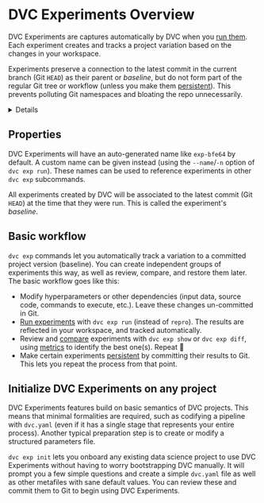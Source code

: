 # DVC Experiments Overview

DVC Experiments are captures automatically by DVC when you [run them]. Each
experiment creates and tracks a project variation based on the changes in your
<abbr>workspace</abbr>.

Experiments preserve a connection to the latest commit in the current branch
(Git `HEAD`) as their parent or _baseline_, but do not form part of the regular
Git tree or workflow (unless you make them [persistent]). This prevents
polluting Git namespaces and bloating the repo unnecessarily.

<details>

### ⚙️ How does DVC track experiments?

Experiments are custom [Git references] (found in `.git/refs/exps`) with one or
more commits based on `HEAD`. These commits are hidden and not checked out by
DVC. Note that these are not pushed to Git remotes by default either (see
`dvc exp push`).

</details>

[run them]: /doc/user-guide/experiment-management/running-experiments
[git references]: https://git-scm.com/book/en/v2/Git-Internals-Git-References

## Properties

DVC Experiments will have an auto-generated name like `exp-bfe64` by default. A
custom name can be given instead (using the `--name`/`-n` option of
`dvc exp run`). These names can be used to reference experiments in other
`dvc exp` subcommands.

All experiments created by DVC will be associated to the latest commit (Git
`HEAD`) at the time that they were run. This is called the experiment's
_baseline_.

## Basic workflow

`dvc exp` commands let you automatically track a variation to a committed
project version (baseline). You can create independent groups of experiments
this way, as well as review, compare, and restore them later. The basic workflow
goes like this:

- Modify hyperparameters or other dependencies (input data, source code,
  commands to execute, etc.). Leave these changes un-committed in Git.
- [Run experiments] with `dvc exp run` (instead of `repro`). The results are
  reflected in your <abbr>workspace</abbr>, and tracked automatically.
- Review and [compare] experiments with `dvc exp show` or `dvc exp diff`, using
  [metrics](/doc/command-reference/metrics) to identify the best one(s). Repeat
  🔄
- Make certain experiments [persistent] by committing their results to Git. This
  lets you repeat the process from that point.

[run experiments]: /doc/user-guide/experiment-management/running-experiments
[pipeline]: /doc/user-guide/project-structure/pipelines-files
[compare]: /doc/user-guide/experiment-management/comparing-experiments
[persistent]: /doc/user-guide/experiment-management/persisting-experiments

## Initialize DVC Experiments on any project

DVC Experiments features build on basic semantics of <abbr>DVC projects</abbr>.
This means that minimal formalities are required, such as codifying a pipeline
with `dvc.yaml` (even if it has a single <abbr>stage</abbr> that represents your
entire process). Another typical preparation step is to create or modify a
structured <abbr>parameters</abbr> file.

`dvc exp init` lets you onboard any existing data science project to use DVC
Experiments without having to worry bootstrapping DVC manually. It will prompt
you a few simple questions and create a simple `dvc.yaml` file as well as other
<abbr>metafiles</abbr> with sane default values. You can review these and commit
them to Git to begin using DVC Experiments.
